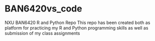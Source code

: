 # BAN6420vs_code
NXU BAN6420 R and Python Repo
This repo has been created both as platform for practicing my R and Python programming skills as well as submission of my class assignments
